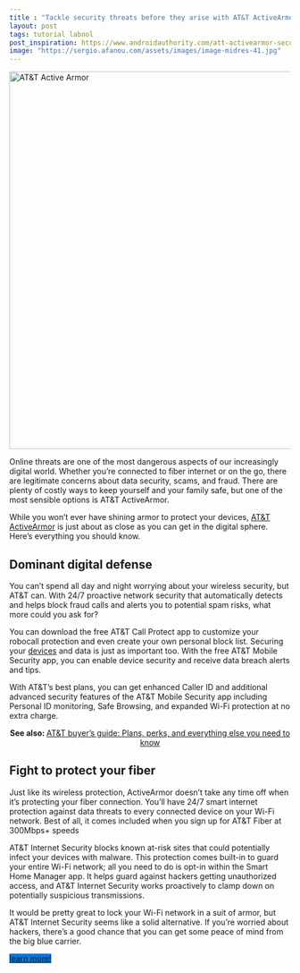 ```yaml
---
title : "Tackle security threats before they arise with AT&T ActiveArmor"
layout: post
tags: tutorial labnol
post_inspiration: https://www.androidauthority.com/att-activearmor-security-1213723/
image: "https://sergio.afanou.com/assets/images/image-midres-41.jpg"
---
```


<p><html><body><a href="https://andauth.co/5i9zdT"><img class="aligncenter wp-image-1039489 noname size-large aa-img" title="AT&amp;T logo AA" src="https://cdn57.androidauthority.net/wp-content/uploads/2019/10/ATT-logo-stock-image-2-1200x675.jpg" alt="AT&amp;T Active Armor" width="1200" height="675" data-attachment-id="1039489" srcset="https://cdn57.androidauthority.net/wp-content/uploads/2019/10/ATT-logo-stock-image-2-1200x675.jpg 1200w, https://cdn57.androidauthority.net/wp-content/uploads/2019/10/ATT-logo-stock-image-2-300x170.jpg 300w, https://cdn57.androidauthority.net/wp-content/uploads/2019/10/ATT-logo-stock-image-2-768x432.jpg 768w, https://cdn57.androidauthority.net/wp-content/uploads/2019/10/ATT-logo-stock-image-2-16x9.jpg 16w, https://cdn57.androidauthority.net/wp-content/uploads/2019/10/ATT-logo-stock-image-2-32x18.jpg 32w, https://cdn57.androidauthority.net/wp-content/uploads/2019/10/ATT-logo-stock-image-2-28x16.jpg 28w, https://cdn57.androidauthority.net/wp-content/uploads/2019/10/ATT-logo-stock-image-2-56x32.jpg 56w, https://cdn57.androidauthority.net/wp-content/uploads/2019/10/ATT-logo-stock-image-2-64x36.jpg 64w, https://cdn57.androidauthority.net/wp-content/uploads/2019/10/ATT-logo-stock-image-2-712x400.jpg 712w, https://cdn57.androidauthority.net/wp-content/uploads/2019/10/ATT-logo-stock-image-2-1000x563.jpg 1000w, https://cdn57.androidauthority.net/wp-content/uploads/2019/10/ATT-logo-stock-image-2-792x446.jpg 792w, https://cdn57.androidauthority.net/wp-content/uploads/2019/10/ATT-logo-stock-image-2-1280x720.jpg 1280w, https://cdn57.androidauthority.net/wp-content/uploads/2019/10/ATT-logo-stock-image-2-840x472.jpg 840w, https://cdn57.androidauthority.net/wp-content/uploads/2019/10/ATT-logo-stock-image-2-1340x754.jpg 1340w, https://cdn57.androidauthority.net/wp-content/uploads/2019/10/ATT-logo-stock-image-2-770x433.jpg 770w, https://cdn57.androidauthority.net/wp-content/uploads/2019/10/ATT-logo-stock-image-2-356x200.jpg 356w, https://cdn57.androidauthority.net/wp-content/uploads/2019/10/ATT-logo-stock-image-2-675x380.jpg 675w, https://cdn57.androidauthority.net/wp-content/uploads/2019/10/ATT-logo-stock-image-2.jpg 1920w" sizes="(max-width: 1200px) 100vw, 1200px" /></p>
<div class="aa-img-source-credit"></div>
<p></a></p>
<p>Online threats are one of the most dangerous aspects of our increasingly digital world. Whether you’re connected to fiber internet or on the go, there are legitimate concerns about data security, scams, and fraud. There are plenty of costly ways to keep yourself and your family safe, but one of the most sensible options is AT&amp;T ActiveArmor.</p>
<p>While you won’t ever have shining armor to protect your devices, <a href="https://andauth.co/5i9zdT">AT&amp;T ActiveArmor</a> is just about as close as you can get in the digital sphere. Here’s everything you should know.</p>
<h2>Dominant digital defense</h2>
<p>You can’t spend all day and night worrying about your wireless security, but AT&amp;T can. With 24/7 proactive network security that automatically detects and helps block fraud calls and alerts you to potential spam risks, what more could you ask for?</p>
<p>You can download the free AT&amp;T Call Protect app to customize your robocall protection and even create your own personal block list. Securing your <a href="https://www.androidauthority.com/best-att-phones-569051/">devices</a> and data is just as important too. With the free AT&amp;T Mobile Security app, you can enable device security and receive data breach alerts and tips.</p>
<p>With AT&amp;T’s best plans, you can get enhanced Caller ID and additional advanced security features of the AT&amp;T Mobile Security app including Personal ID monitoring, Safe Browsing, and expanded Wi-Fi protection at no extra charge.</p>
<p style="text-align: center;"><strong>See also: </strong><a href="https://www.androidauthority.com/att-plans-785600/" target="_blank" rel="noopener">AT&amp;T buyer&#8217;s guide: Plans, perks, and everything else you need to know</a></p>
<h2>Fight to protect your fiber</h2>
<p>Just like its wireless protection, ActiveArmor doesn’t take any time off when it’s protecting your fiber connection. You’ll have 24/7 smart internet protection against data threats to every connected device on your Wi-Fi network. Best of all, it comes included when you sign up for AT&amp;T Fiber at 300Mbps+ speeds</p>
<p>AT&amp;T Internet Security blocks known at-risk sites that could potentially infect your devices with malware. This protection comes built-in to guard your entire Wi-Fi network; all you need to do is opt-in within the Smart Home Manager app. It helps guard against hackers getting unauthorized access, and AT&amp;T Internet Security works proactively to clamp down on potentially suspicious transmissions.</p>
<p>It would be pretty great to lock your Wi-Fi network in a suit of armor, but AT&amp;T Internet Security seems like a solid alternative. If you’re worried about hackers, there’s a good chance that you can get some peace of mind from the big blue carrier.</p>
<div class="aa_custom_button_wrapp center"><a class="aa_button cbs_button add-active fasc-alignment-center center" style="background-color: #0077db;" target="_blank" rel="nofollow noopener" href="https://andauth.co/5i9zdT">learn more!</a></div>
<p></body></html></p>
